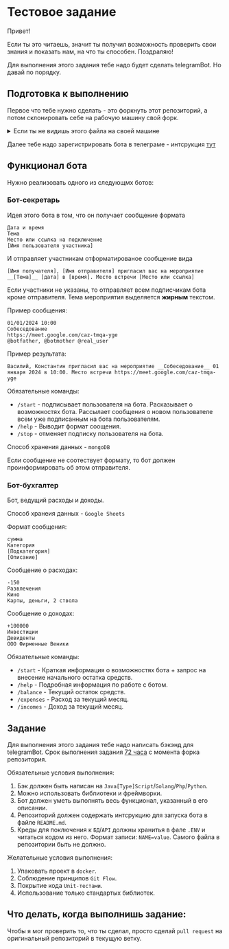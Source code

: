 # Тестовое задание
Привет!

Если ты это читаешь, значит ты получил возможность проверить свои знания и показать нам, на что ты способен. Поздраляю!

Для выполнения этого задания тебе надо будет сделать telegramBot.
Но давай по порядку.

## Подготовка к выполнению

Первое что тебе нужно сделать - это форкнуть этот репозиторий, а потом склонировать себе на рабочую машину свой форк.
<details>
<summary>Если ты не видишь этого файла на своей машине</summary> 
Просто переключись на нужную ветку
<pre>
git switch backend
</pre>
</details>

Далее тебе надо зарегистрировать бота в телеграме - интсрукция [тут](https://core.telegram.org/bots/features#creating-a-new-bot)

## Функционал бота
Нужно реализовать одного из следующмх ботов:

### Бот-секретарь
Идея этого бота в том, что он получает сообщение формата

```
Дата и время
Тема
Место или ссылка на подключение
[Имя пользователя участника]
```
И отправляет участникам отформатированое сообщение вида
```
[Имя получателя], [Имя отправителя] пригласил вас на мероприятие __[Тема]__ [дата] в [время]. Место встречи [Место или ссылка]
```
Если участники не указаны, то отправляет всем подписчикам бота кроме отправителя. Тема мероприятия выделяется __жирным__ текстом.

Пример сообщения:
```
01/01/2024 10:00
Собеседование
https://meet.google.com/caz-tmqa-yge
@botfather, @botmother @real_user
```

Пример результата:
```
Василий, Константин пригласил вас на мероприятие __Собеседование__ 01 января 2024 в 10:00. Место встречи https://meet.google.com/caz-tmqa-yge
```

Обязательные команды:
- `/start` - подписывает пользователя на бота. Расказывает о возможностях бота. Рассылает сообщения о новом пользователе всем уже подписанным на бота пользователям.
- `/help` - Выводит формат соощения.
- `/stop` - отменяет подписку пользователя на бота.

Способ хранения данных - `mongoDB`

Если сообщение не соотествует формату, то бот должен проинформировать об этом отправителя.

### Бот-бухгалтер
Бот, ведущий расходы и доходы.

Способ хранеия данных - `Google Sheets`

Формат сообщения:
```
сумма
Категория
[Подкатегория]
[Описание]
```

Сообщение о расходах:
```
-150
Развлечения
Кино
Карты, деньги, 2 ствола
```

Сообщение о доходах:
```
+100000
Инвестиции
Девиденты
ООО Фирменные Веники
```

Обязательные команды:
- `/start` - Краткая информация о возможностях бота + запрос на внесение начального остатка средств.
- `/help` - Подробная информация по работе с ботом.
- `/balance` - Текущий остаток средств.
- `/expenses` - Расход за текущий месяц.
- `/incomes` - Доход за текущий месяц.



## Задание
Для выполнения этого задания тебе надо написать бэкэнд для telegramBot.
Срок выполнения задания <u>72 часа</u> с момента форка репозитория.

Обязательные условия выполнения:

1. Бэк должен быть написан на `Java[Type]Script`/`Golang`/`Php`/`Python`.
1. Можно использовать библиотеки и фреймворки.
1. Бот должен уметь выполнять весь функционал, указанный в его описании.
1. Репозиторий должен содержать интсрукцию для запуска бота в файле `README.md`.
1. Креды для поключения к `БД`/`API` должны хранитья в фале `.ENV` и читаться кодом из него. Формат записи: `NAME=value`. Самого файла в репозитории быть не должно.

Желательные условия выполнения:

1. Упаковать проект в `docker`.
2. Соблюдение принципов `Git Flow`.
3. Покрытие кода `Unit-тестами`.
1. Использование только стандартых библиотек.

## Что делать, когда выполнишь задание:

Чтобы я мог проверить то, что ты сделал, просто сделай `pull request` на оригинальный репозиторий в текущую ветку.
